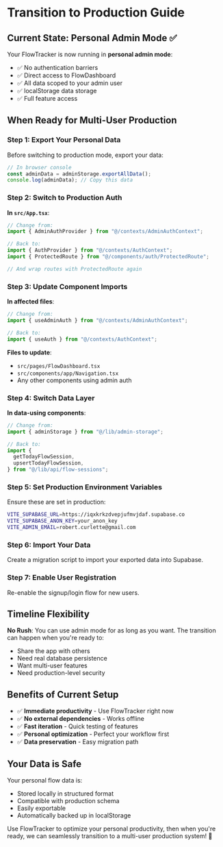 # Transition to Production Guide

## Current State: Personal Admin Mode ✅

Your FlowTracker is now running in **personal admin mode**:

- ✅ No authentication barriers
- ✅ Direct access to FlowDashboard
- ✅ All data scoped to your admin user
- ✅ localStorage data storage
- ✅ Full feature access

## When Ready for Multi-User Production

### Step 1: Export Your Personal Data

Before switching to production mode, export your data:

```javascript
// In browser console
const adminData = adminStorage.exportAllData();
console.log(adminData); // Copy this data
```

### Step 2: Switch to Production Auth

**In `src/App.tsx`**:

```typescript
// Change from:
import { AdminAuthProvider } from "@/contexts/AdminAuthContext";

// Back to:
import { AuthProvider } from "@/contexts/AuthContext";
import { ProtectedRoute } from "@/components/auth/ProtectedRoute";

// And wrap routes with ProtectedRoute again
```

### Step 3: Update Component Imports

**In affected files**:

```typescript
// Change from:
import { useAdminAuth } from "@/contexts/AdminAuthContext";

// Back to:
import { useAuth } from "@/contexts/AuthContext";
```

**Files to update**:

- `src/pages/FlowDashboard.tsx`
- `src/components/app/Navigation.tsx`
- Any other components using admin auth

### Step 4: Switch Data Layer

**In data-using components**:

```typescript
// Change from:
import { adminStorage } from "@/lib/admin-storage";

// Back to:
import {
  getTodayFlowSession,
  upsertTodayFlowSession,
} from "@/lib/api/flow-sessions";
```

### Step 5: Set Production Environment Variables

Ensure these are set in production:

```bash
VITE_SUPABASE_URL=https://iqxkrkzdvepjufmvjdaf.supabase.co
VITE_SUPABASE_ANON_KEY=your_anon_key
VITE_ADMIN_EMAIL=robert.curlette@gmail.com
```

### Step 6: Import Your Data

Create a migration script to import your exported data into Supabase.

### Step 7: Enable User Registration

Re-enable the signup/login flow for new users.

## Timeline Flexibility

**No Rush**: You can use admin mode for as long as you want. The transition can happen when you're ready to:

- Share the app with others
- Need real database persistence
- Want multi-user features
- Need production-level security

## Benefits of Current Setup

- ✅ **Immediate productivity** - Use FlowTracker right now
- ✅ **No external dependencies** - Works offline
- ✅ **Fast iteration** - Quick testing of features
- ✅ **Personal optimization** - Perfect your workflow first
- ✅ **Data preservation** - Easy migration path

## Your Data is Safe

Your personal flow data is:

- Stored locally in structured format
- Compatible with production schema
- Easily exportable
- Automatically backed up in localStorage

Use FlowTracker to optimize your personal productivity, then when you're ready, we can seamlessly transition to a multi-user production system! 🚀
